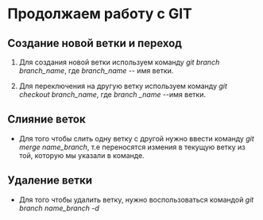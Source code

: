 # Продолжаем работу с GIT

## Создание новой ветки и переход

1. Для создания новой ветки используем команду *git branch branch_name*, где *branch_name* -- имя ветки.

2. Для переключения на другую ветку используем команду *git checkout branch_name*, где *branch _name* --имя ветки.


## Слияние веток

* Для того чтобы слить одну ветку с другой нужно ввести команду *git merge name_branch*, т.е переносятся измения в текущую ветку из той, которую мы указали в команде. 


## Удаление ветки

* Для того чтобы удалить ветку, нужно воспользоваться командой *git branch name_branch -d*